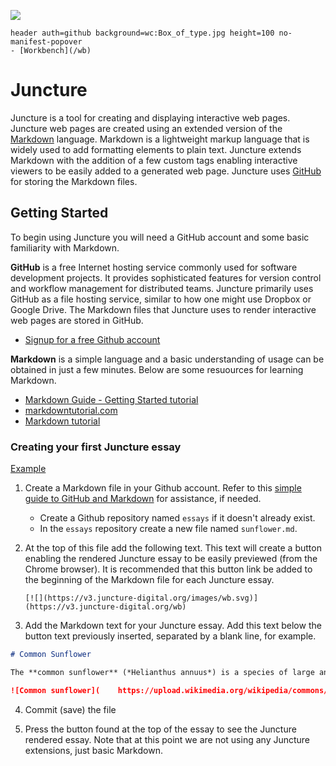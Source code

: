 [![](https://v3.juncture-digital.org/images/wb.svg)](https://v3.juncture-digital.org/wb)

```
header auth=github background=wc:Box_of_type.jpg height=100 no-manifest-popover
- [Workbench](/wb)
```

# Juncture

Juncture is a tool for creating and displaying interactive web pages.  Juncture web pages are created using an extended version of the [Markdown](Q1193600) language.  Markdown is a lightweight markup language that is widely used to add formatting elements to plain text.  Juncture extends Markdown with the addition of a few custom tags enabling interactive viewers to be easily added to a generated web page.  Juncture uses [GitHub](Q364) for storing the Markdown files.

## Getting Started

To begin using Juncture you will need a GitHub account and some basic familiarity with Markdown.

**GitHub** is a free Internet hosting service commonly used for software development projects. It provides sophisticated features for version control and workflow management for distributed teams. Juncture primarily uses GitHub as a file hosting service, similar to how one might use Dropbox or Google Drive. The Markdown files that Juncture uses to render interactive web pages are stored in GitHub.

- [Signup for a free Github account](https://github.com/signup)

**Markdown** is a simple language and a basic understanding of usage can be obtained in just a few minutes.  Below are some resuources for learning Markdown.

- [Markdown Guide - Getting Started tutorial](https://www.markdownguide.org/getting-started)
- [markdowntutorial.com](https://www.markdowntutorial.com)
- [Markdown tutorial](https://www.youtube.com/watch?v=6A5EpqqDOdk)

### Creating your first Juncture essay

[Example](/wb?source=juncture-digital/examples/main/sunflower/basic)

1. Create a Markdown file in your Github account.  Refer to this [simple guide to GitHub and Markdown](docs/github) for assistance, if needed.
	- Create a Github repository named `essays` if it doesn't already exist.
	- In the `essays` repository create a new file named `sunflower.md`.

2. At the top of this file add the following text.  This text will create a button enabling the rendered Juncture essay to be easily previewed (from the Chrome browser).  It is recommended that this button link be added to the beginning of the Markdown file for each Juncture essay.
	```
	[![](https://v3.juncture-digital.org/images/wb.svg)](https://v3.juncture-digital.org/wb)
	```
	
3. Add the Markdown text for your Juncture essay.  Add this text below the button text previously inserted, separated by a blank line, for example.
 
```markdown
# Common Sunflower

The **common sunflower** (*Helianthus annuus*) is a species of large annual forb of the daisy family Asteraceae. The [common sunflower](https://en.wikipedia.org/wiki/Common_sunflower) is harvested for its edible oily seeds which are used in the production of cooking oil.

![Common sunflower](	https://upload.wikimedia.org/wikipedia/commons/thumb/4/40/Sunflower_sky_backdrop.jpg/217px-Sunflower_sky_backdrop.jpg)
```
	
4. Commit (save) the file

5. Press the button found at the top of the essay to see the Juncture rendered essay.  Note that at this point we are not using any Juncture extensions, just basic Markdown. 